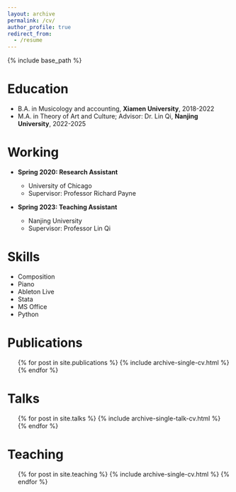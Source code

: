 ```yaml
---
layout: archive
permalink: /cv/
author_profile: true
redirect_from:
  - /resume
---
```


{% include base_path %}

Education
======
* B.A. in Musicology and accounting, **Xiamen University**, 2018-2022
* M.A. in Theory of Art and Culture; Advisor: Dr. Lin Qi, **Nanjing University**, 2022-2025
  

Working
======
* **Spring 2020: Research Assistant**
  * University of Chicago
  * Supervisor: Professor Richard Payne

* **Spring 2023: Teaching Assistant**
  * Nanjing University
  * Supervisor: Professor Lin Qi

Skills
======
* Composition
* Piano
* Ableton Live
* Stata
* MS Office
* Python


Publications
======
  <ul>{% for post in site.publications %}
    {% include archive-single-cv.html %}
  {% endfor %}</ul>
  
Talks
======
  <ul>{% for post in site.talks %}
    {% include archive-single-talk-cv.html %}
  {% endfor %}</ul>
  
Teaching
======
  <ul>{% for post in site.teaching %}
    {% include archive-single-cv.html %}
  {% endfor %}</ul>
  

